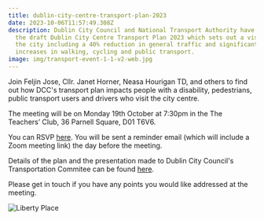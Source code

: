 ```yaml
---
title: dublin-city-centre-transport-plan-2023
date: 2023-10-06T11:57:49.308Z
description: Dublin City Council and National Transport Authority have published
  the draft Dublin City Centre Transport Plan 2023 which sets out a vision for
  the city including a 40% reduction in general traffic and significant
  increases in walking, cycling and public transport.
image: img/transport-event-1-1-v2-web.jpg
---
```

Join Feljin Jose, Cllr. Janet Horner, Neasa Hourigan TD, and others to find out how DCC's transport plan impacts people with a disability, pedestrians, public transport users and drivers who visit the city centre.

The meeting will be on Monday 19th October at 7:30pm in the The Teachers’ Club, 36 Parnell Square, D01 T6V6.

You can RSVP [here](https://m.neasahourigan.com/dcc-transport-plan).  You will be sent a reminder email (which will include a Zoom meeting link) the day before the meeting.

Details of the plan and the presentation made to Dublin City Council's Transportation Commitee can be found [here](https://consultation.dublincity.ie/traffic-and-transport/draft-dublin-city-centre-transport-plan/).

Please get in touch if you have any points you would like addressed at the meeting.

![Liberty Place](/img/transport-scheme-lib-place.png)